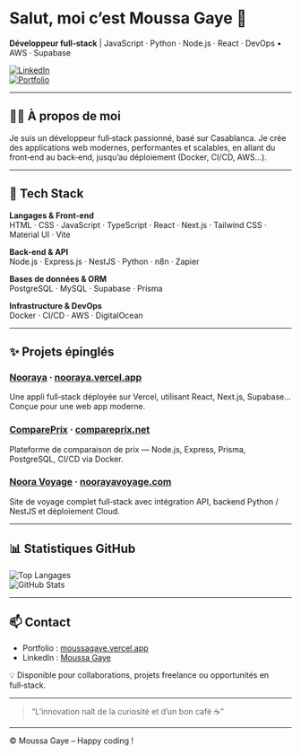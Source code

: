 <!-- Header avec badges et introduction -->
# Salut, moi c’est **Moussa Gaye** 👋  
**Développeur full‑stack** | JavaScript · Python · Node.js · React · DevOps • AWS · Supabase

[![LinkedIn](https://img.shields.io/badge/LinkedIn-Connect-blue?logo=linkedin&logoColor=white)](https://www.linkedin.com/in/moussa-gaye-0a6455162/)  
[![Portfolio](https://img.shields.io/badge/Portfolio-Visiter-brightgreen)](https://moussagaye.vercel.app)

---

## 🧑‍💻 À propos de moi
Je suis un développeur full‑stack passionné, basé sur Casablanca. Je crée des applications web modernes, performantes et scalables, en allant du front‑end au back‑end, jusqu’au déploiement (Docker, CI/CD, AWS…).

---

## 🚀 Tech Stack

**Langages & Front-end**  
HTML · CSS · JavaScript · TypeScript · React · Next.js · Tailwind CSS · Material UI · Vite

**Back-end & API**  
Node.js · Express.js · NestJS · Python · n8n · Zapier

**Bases de données & ORM**  
PostgreSQL · MySQL · Supabase · Prisma

**Infrastructure & DevOps**  
Docker · CI/CD · AWS · DigitalOcean

---

## ✨ Projets épinglés

### [Nooraya](https://github.com/mosisgaye/nooraya) · [nooraya.vercel.app](https://nooraya.vercel.app)  
Une appli full‑stack déployée sur Vercel, utilisant React, Next.js, Supabase... Conçue pour une web app moderne.

### [ComparePrix](https://github.com/mosisgaye/compareprix) · [compareprix.net](https://compareprix.net)  
Plateforme de comparaison de prix — Node.js, Express, Prisma, PostgreSQL, CI/CD via Docker.

### [Noora Voyage](https://github.com/mosisgaye/Noora) · [noorayavoyage.com](https://www.noorayavoyage.com)  
Site de voyage complet full‑stack avec intégration API, backend Python / NestJS et déploiement Cloud.

---

## 📊 Statistiques GitHub
<!-- Exemple : -->
![Top Langages](https://github-readme-stats.vercel.app/api/top-langs/?username=mosisgaye&theme=tokyonight)  
![GitHub Stats](https://github-readme-stats.vercel.app/api?username=mosisgaye&show_icons=true&theme=tokyonight)

---

## 📫 Contact
- Portfolio : [moussagaye.vercel.app](https://moussagaye.vercel.app)  
- LinkedIn : [Moussa Gaye](https://www.linkedin.com/in/moussa-gaye-0a6455162/)

💡 Disponible pour collaborations, projets freelance ou opportunités en full‑stack.

---

> “L’innovation naît de la curiosité et d’un bon café ☕️”

---

© Moussa Gaye – Happy coding !
